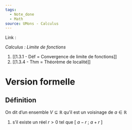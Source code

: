 ```yaml
---
tags:
  - Note_done
  - Math
source: UMons - Calculus
---
```


Link :

_Calculus : Limite de fonctions_
1. [[1.3.1 - Déf = Convergence de limite de fonctions]]
2. [[1.3.4 - Thm = Théorème de localité]]
# Version formelle
## Définition 
On dit d’un ensemble $V \subseteq \mathbb{R}$ qu’il est un voisinage de $a \in \mathbb{R}$ 
1. s’il existe un réel $r>0$ tel que $[\ a-r\ ;\ a+r\ ]$ 

